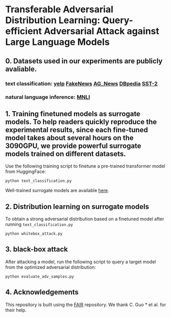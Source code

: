 # Transferable Adversarial Distribution Learning: Query-efficient Adversarial Attack against Large Language Models

## 0. Datasets used in our experiments are publicly avaliable.
###  **text classification:**  [yelp](https://huggingface.co/datasets/yelp_polarity) [FakeNews](https://huggingface.co/datasets/BeardedJohn/FakeNews) [AG_News](https://huggingface.co/datasets/ag_news) [DBpedia](https://huggingface.co/datasets/dbpedia_14) [SST-2](https://huggingface.co/datasets/sst2)

### **natural language inference:** [MNLI](https://huggingface.co/datasets/SetFit/mnli)

## 1. Training finetuned models as surrogate models. To help readers quickly reproduce the experimental results, since each fine-tuned model takes about several hours on the 3090GPU, we provide powerful surrogate models trained on different datasets.
Use the following training script to finetune a pre-trained transformer model from HuggingFace:
```
python text_classification.py
```

Well-trained surrogate models are available [here](https://pan.baidu.com/s/106naPV71k8hrdagCidiTOg?pwd=8888).

## 2. Distribution learning on surrogate models
To obtain a strong adversarial distribution based on a finetuned model after running ```text_classification.py``` 
```
python whitebox_attack.py 
```

## 3. black-box attack
After attacking a model, run the following script to query a target model from the optimized adversarial distribution:
```
python evaluate_adv_samples.py 
```
## 4. Acknowledgements
This repository is built using the [FAIR](https://github.com/facebookresearch) repository. We thank C. Guo * et al. for their help. 

